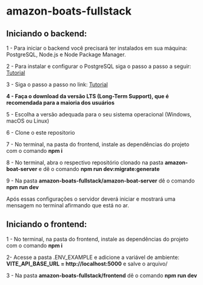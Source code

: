 # amazon-boats-fullstack

## Iniciando o backend:

<p>1 - Para iniciar o backend você precisará ter instalados em sua máquina: PostgreSQL, Node.js e Node Package Manager.</p>

<p>2 - Para instalar e configurar o PostgreSQL siga o passo a passo a seguir: <a href='https://www.postgresql.org/download/'>Tutorial</a></p>

<p>3 - Siga o passo a passo no link: <a href='https://nodejs.org/en/download/package-manager'>Tutorial<a/></p>
  
<b>4 - Faça o download da versão LTS (Long-Term Support), que é recomendada para a maioria dos usuários</b>
  
<p>5 - Escolha a versão adequada para o seu sistema operacional (Windows, macOS ou Linux)</p>

<p>6 - Clone o este repositorio</p>

<p>7 - No terminal, na pasta do frontend, instale as dependências do projeto com o comando <b>npm i</b></p>

<p>8 - No terminal, abra o respectivo repositório clonado na pasta <b>amazon-boat-server</b> e dê o comando <b>npm run dev:migrate:generate</b></p>

<p>9 - Na pasta <b>amazon-boats-fullstack/amazon-boat-server</b> dê o comando <b>npm run dev</b></p>

<p>Após essas configurações o servidor deverá iniciar e mostrará uma mensagem no terminal afirmando que está no ar.</p>

## Iniciando o frontend:

<p>1 - No terminal, na pasta do frontend, instale as dependências do projeto com o comando <b>npm i</b></p>

<p>2- Acesse a pasta .ENV_EXAMPLE e adicione a variável de ambiente: <b>VITE_API_BASE_URL = http://localhost:5000</b> e salve o arquivo/</p>

<p>3 - Na pasta <b>amazon-boats-fullstack/frontend</b> dê o comando <b>npm run dev</b></p>
